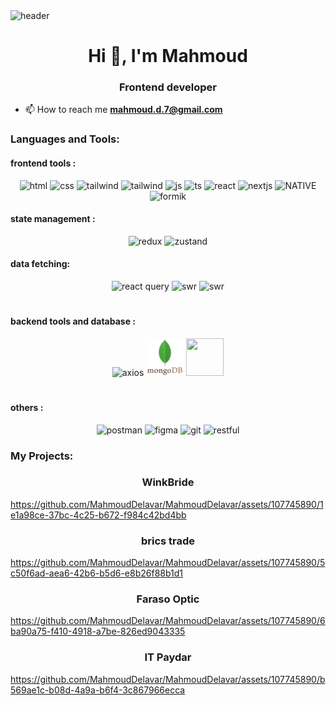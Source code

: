 <img src='https://user-images.githubusercontent.com/80781196/190216139-7697aa5a-c9a0-4bd6-80bf-3aca76a2e1c8.gif' alt='header' />

<h1 align="center">Hi 👋, I'm Mahmoud</h1>
<h3 align="center">Frontend developer</h3>

- 📫 How to reach me **mahmoud.d.7@gmail.com**

<h3 align="left">Languages and Tools:</h3>
<div align="center" >

 <h4 align='left'>frontend tools :</h4> 
    <img src='https://img.icons8.com/?size=100&id=20909&format=png&color=000000' alt="html" width="60" height="60"/>
    <img src='https://img.icons8.com/?size=100&id=21278&format=png&color=000000' alt="css" width="60" height="60"/>
    <img src='https://img.icons8.com/?size=100&id=PndQWK6M1Hjo&format=png&color=000000' alt="tailwind" width="60" height="60"/>
    <img src='https://img.icons8.com/?size=100&id=4PiNHtUJVbLs&format=png&color=000000'
    alt="tailwind" width="60" height="60"/>
    <img src='https://img.icons8.com/?size=100&id=108784&format=png&color=000000' alt="js" width="60" height="60"/>
    <img src='https://img.icons8.com/?size=100&id=Xf1sHBmY73hA&format=png&color=000000' alt="ts" width="60" height="60"/>
    <img src='https://img.icons8.com/?size=100&id=wPohyHO_qO1a&format=png&color=000000' alt="react" width="60" height="60"/>
    <img src='https://www.orangemantra.com/wp-content/uploads/2024/01/next-t9.webp' alt="nextjs" width="60" height="60"/>
     <img src='https://media.licdn.com/dms/image/C4D12AQHYlC7hZbffow/article-cover_image-shrink_720_1280/0/1603963738731?e=2147483647&v=beta&t=j9fBZGWKnElHOg1Uwx0Gpg69Xx1XY2iyhy5_gQOcrRQ' width="90" 
     height='60' alt='NATIVE'/>
    <img src='https://user-images.githubusercontent.com/4060187/61057426-4e5a4600-a3c3-11e9-9114-630743e05814.png' width="60" height='60' alt='formik'/>

 <h4 align='left'>state management :</h4>
    <img src='https://img.icons8.com/?size=100&id=jD-fJzVguBmw&format=png&color=000000' alt="redux" width="60" height="60"/>
    <img src='https://media.dev.to/cdn-cgi/image/width=1000,height=420,fit=cover,gravity=auto,format=auto/https%3A%2F%2Fdev-to-uploads.s3.amazonaws.com%2Fi%2Flftgzwgzy8g2u8vqwso2.png' alt="zustand" width="160" height="60"/>

 <h4 align='left'>data fetching:</h4>
    <img src='https://seeklogo.com/images/R/react-query-logo-1340EA4CE9-seeklogo.com.png' alt="react query" width="60" height="60"/>
    <img src='https://swr-card.vercel.app/' alt="swr" width="90" height="60"/>
    <img src='https://user-images.githubusercontent.com/8939680/57233882-20344080-6fe5-11e9-9086-d20a955bed59.png' alt="swr" width="60" height="60"/>
 
  <h1>
 <h4 align='left'>backend tools and database :</h4>
 <img src='https://upload.wikimedia.org/wikipedia/commons/d/d9/Node.js_logo.svg' alt="axios" width="60" height="60"/>
 <img src='https://raw.githubusercontent.com/devicons/devicon/master/icons/mongodb/mongodb-original-wordmark.svg' width='60' height='60'/>
 <img src='https://ajeetchaulagain.com/static/7cb4af597964b0911fe71cb2f8148d64/8d565/express-js.webp' width='60' height='60'/>

 <h1>
 <h4 align='left'>others :</h4>
 <img src="https://www.vectorlogo.zone/logos/getpostman/getpostman-icon.svg" alt="postman" width="60" height="60"/>
 <img src="https://www.vectorlogo.zone/logos/figma/figma-icon.svg" alt="figma" width="60" height="60"/>
 <img src="https://www.vectorlogo.zone/logos/git-scm/git-scm-icon.svg" alt="git" width="60" height="60"/>
 <img src='https://media.licdn.com/dms/image/D4D12AQEeNNHq05k7MA/article-cover_image-shrink_720_1280/0/1687786979245?e=2147483647&v=beta&t=AVc2G-hvHNjTMklQtEt6qlby2l79Bf5dBBkUB5DBRe0' width="60" height='60' alt='restful'/>

</div>

<h3 align="left">My Projects:</h3>


 <h3 align='center'>WinkBride </h3>
 
 https://github.com/MahmoudDelavar/MahmoudDelavar/assets/107745890/1e1a98ce-37bc-4c25-b672-f984c42bd4bb

 <h3 align='center'>brics trade </h3>
 
 https://github.com/MahmoudDelavar/MahmoudDelavar/assets/107745890/5c50f6ad-aea6-42b6-b5d6-e8b26f88b1d1

 <h3 align='center'>Faraso Optic </h3>
 
https://github.com/MahmoudDelavar/MahmoudDelavar/assets/107745890/6ba90a75-f410-4918-a7be-826ed9043335

<h3 align='center'> IT Paydar </h3>

https://github.com/MahmoudDelavar/MahmoudDelavar/assets/107745890/b569ae1c-b08d-4a9a-b6f4-3c867966ecca

